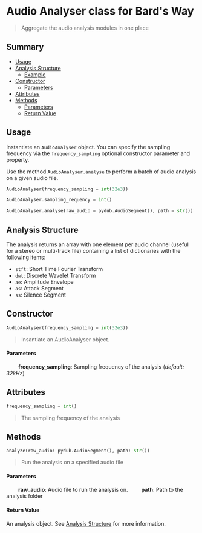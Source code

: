 # Audio Analyser class for Bard's Way #
>
> Aggregate the audio analysis modules in one place
>

## Summary ##
  - [Usage](#usage)
  - [Analysis Structure](#analysis-structure)
      - [Example](#example)
  - [Constructor](#constructor)
      - [Parameters](#parameters)
  - [Attributes](#attributes)
  - [Methods](#methods)
      - [Parameters](#parameters-1)
      - [Return Value](#return-value)


## Usage ##
Instantiate an `AudioAnalyser` object. You can specify the sampling frequency via the `frequency_sampling` optional constructor parameter and property.

Use the method `AudioAnalyser.analyse` to perform a batch of audio analysis on a given audio file.



```python
AudioAnalyser(frequency_sampling = int(32e3))

AudioAnalyser.sampling_requency = int()

AudioAnalyser.analyse(raw_audio = pydub.AudioSegment(), path = str())
```

## Analysis Structure ##
The analysis returns an array with one element per audio channel (useful for a stereo or multi-track file) containing a list of dictionaries with the following items:
*  `stft`: Short Time Fourier Transform
*  `dwt`: Discrete Wavelet Transform
*  `ae`: Amplitude Envelope
*  `as`: Attack Segment
*  `ss`: Silence Segment

##  Constructor ##

```python
AudioAnalyser(frequency_sampling = int(32e3))
```
>
> Insantiate an AudioAnalyser object.
>

#### Parameters ####
&nbsp;&nbsp;&nbsp;&nbsp;&nbsp;&nbsp;&nbsp;&nbsp;**frequency_sampling**: Sampling frequency of the analysis (*default: 32kHz*)

##  Attributes ##

```python
frequency_sampling = int()
```
>
> The sampling frequency of the analysis
>

## Methods ##
```python
analyze(raw_audio: pydub.AudioSegment(), path: str())
```
>
> Run the analysis on a specified audio file
>
#### Parameters ####
&nbsp;&nbsp;&nbsp;&nbsp;&nbsp;&nbsp;&nbsp;&nbsp;**raw_audio**: Audio file to run the analysis on.
&nbsp;&nbsp;&nbsp;&nbsp;&nbsp;&nbsp;&nbsp;&nbsp;**path**: Path to the analysis folder
#### Return Value ####
An analysis object. See [Analysis Structure](#analysis-structure) for more information.
